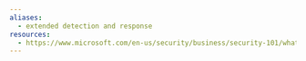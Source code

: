 ```yaml
---
aliases:
  - extended detection and response
resources:
  - https://www.microsoft.com/en-us/security/business/security-101/what-is-xdr
---
```

